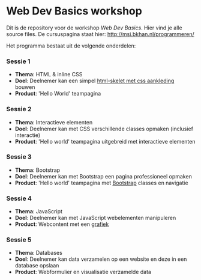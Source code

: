 # Web Dev Basics workshop
Dit is de repository voor de workshop *Web Dev Basics*. Hier vind je alle source files. De cursuspagina staat hier: http://msi.bkhan.nl/programmeren/

Het programma bestaat uit de volgende onderdelen:

### Sessie 1
- **Thema**: HTML & inline CSS
- **Doel**: Deelnemer kan een simpel [html-skelet met css aankleding](https://medium.freecodecamp.org/learn-html-in-5-minutes-ccd378d2ab72) bouwen
- **Product**: 'Hello World' teampagina

### Sessie 2
- **Thema**: Interactieve elementen
- **Doel**: Deelnemer kan met CSS verschillende classes opmaken (inclusief interactie)
- **Product**: 'Hello world' teampagina uitgebreid met interactieve elementen

### Sessie 3
- **Thema**: Bootstrap
- **Doel**: Deelnemer kan met Bootstrap een pagina professioneel opmaken
- **Product**: 'Hello world' teampagina met [Bootstrap](https://getbootstrap.com/) classes en navigatie

### Sessie 4
- **Thema**: JavaScript
- **Doel**: Deelnemer kan met JavaScript webelementen manipuleren
- **Product**: Webcontent met een [grafiek](https://www.highcharts.com/demo/line-labels)

### Sessie 5
- **Thema**: Databases
- **Doel**: Deelnemer kan data verzamelen op een website en deze in een database opslaan
- **Product**: Webformulier en visualisatie verzamelde data

